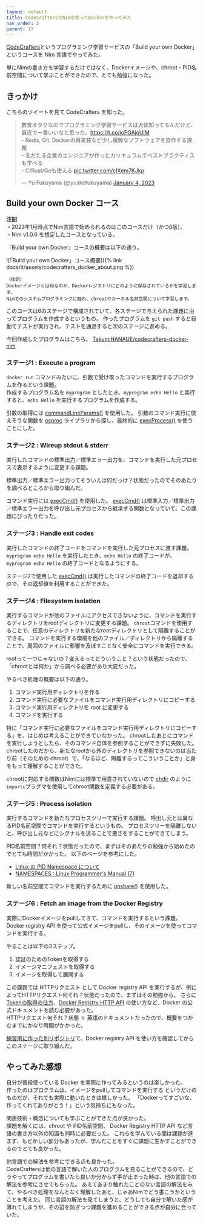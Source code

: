 ```yaml
---
layout: default
title: CodeCraftersでNimを使ってDockerを作ってみた
nav_order: 2
parent: IT
---
```



[CodeCrafters](https://codecrafters.io/)というプログラミング学習サービスの「Build your own Docker」というコースを Nim 言語でやってみた。

単にNimの書き方を学習するだけではなく、Dockerイメージや、chroot・PID名前空間について学ぶことができたので、とても勉強になった。

## きっかけ

こちらのツイートを見て CodeCrafters を知った。

<blockquote class="twitter-tweet"><p lang="ja" dir="ltr">教育オタクなのでプログラミング学習サービスは大体知ってるんだけど、最近で一番いいなと思った。<a href="https://t.co/ioFOAjoUIM">https://t.co/ioFOAjoUIM</a><br>- Redis, Git, Dockerの再実装など少し複雑なソフトウェアを自作する課題<br>- 名だたる企業のエンジニアが作ったカリキュラムでベストプラクティスも学べる<br>- C/Rust/Goも使える <a href="https://t.co/cIXem7KJkp">pic.twitter.com/cIXem7KJkp</a></p>&mdash; Yu Fukuyama (@yuskefukuyama) <a href="https://twitter.com/yuskefukuyama/status/1610591440404643845?ref_src=twsrc%5Etfw">January 4, 2023</a></blockquote> <script async src="https://platform.twitter.com/widgets.js" charset="utf-8"></script>

## Build your own Docker コース

**注記**  
・2023年1月時点でNim言語で始められるのはこのコースだけ（かつβ版）。  
・Nim v1.0.6 を想定したコースとなっている。


「Build your own Docker」コースの概要は以下の通り。

![「Build your own Docker」コース概要]({% link docs/it/assets/codecrafters_docker_about.png %})


```
（拙訳）
Dockerイメージとは何なのか、Dockerレジストリにどのように保存されているかを学習します。
Nimでのシステムプログラミングに触れ、chrootやカーネル名前空間について学習します。
```

このコースは6のステージで構成されていて、各ステージで与えられた課題に沿ってプログラムを作成するというもの。
作ったプログラムを `git push` すると自動でテストが実行され、テストを通過すると次のステージに進める。

今回作成したプログラムはこちら。
[TakumiHANAUE/codecrafters-docker-nim](https://github.com/TakumiHANAUE/codecrafters-docker-nim/tree/master)


### ステージ1 : Execute a program

`docker run` コマンドみたいに、引数で受け取ったコマンドを実行するプログラムを作るという課題。  
作成するプログラム名を `myprogram` としたとき、`myprogram echo Hello` と実行すると、`echo Hello` を実行するプログラムを作成する。

引数の取得には [commandLineParams()](https://nim-lang.org/1.0.6/os.html#commandLineParams) を使用した。
引数のコマンド実行に使えそうな関数を [osproc](https://nim-lang.org/1.0.6/osproc.html) ライブラリから探し、最終的に [execProcess()](https://nim-lang.org/1.0.6/osproc.html#execProcess%2Cstring%2Cstring%2CopenArray%5Bstring%5D%2CStringTableRef%2Cset%5BProcessOption%5D) を使うことにした。

### ステージ2 : Wireup stdout & stderr

実行したコマンドの標準出力／標準エラー出力を、コマンドを実行した元プロセスで表示するように変更する課題。

標準出力／標準エラー出力ってそういえば何だっけ？状態だったのでそのあたりを調べるところから取り組んだ。

コマンド実行には [execCmd()](https://nim-lang.org/1.0.6/osproc.html#execCmd%2Cstring) を使用した。
[execCmd()](https://nim-lang.org/1.0.6/osproc.html#execCmd%2Cstring) は標準入力／標準出力／標準エラー出力を呼び出し元プロセスから継承する関数となっていて、この課題にぴったりだった。

### ステージ3 : Handle exit codes

実行したコマンドの終了コードをコマンドを実行した元プロセスに渡す課題。
`myprogram echo Hello` を実行したとき、`echo Hello` の終了コードが、`myprogram echo Hello` の終了コードとなるようにする。

ステージ2で使用した [execCmd()](https://nim-lang.org/1.0.6/osproc.html#execCmd%2Cstring) は実行したコマンドの終了コードを返却するので、その返却値を利用することができた。

### ステージ4 : Filesystem isolation

実行するコマンドが他のファイルにアクセスできないように、コマンドを実行するディレクトリをrootディレクトリに変更する課題。
`chroot`コマンドを使用することで、任意のディレクトリを新たなrootディレクトリとして隔離することができる。
コマンドを実行する環境を他のファイル／ディレクトリから隔離することで、周囲のファイルに影響を及ぼすことなく安全にコマンドを実行できる。

rootって一つじゃないの？変えるってどういうこと？という状態だったので、「chrootとは何か」から調べる必要があり大変だった。

やるべき処理の概要は以下の通り。
1. コマンド実行用ディレクトリを作る
1. コマンド実行に必要なファイルをコマンド実行用ディレクトリにコピーする
1. コマンド実行用ディレクトリを root に変更する
1. コマンドを実行する

特に「コマンド実行に必要なファイルをコマンド実行用ディレクトリにコピーする」を、はじめは考えることができていなかった。
chrootしたあとにコマンドを実行しようとしたら、そのコマンド自体を参照することができずに失敗した。
chrootしたのだから、新たなrootから外のディレクトリを参照できないのは当たり前（そのための chroot）で、「なるほど、隔離するってこういうことか」と身をもって理解することができた。

chrootに対応する関数はNimには標準で用意されていないので [chdir](https://nim-lang.org/1.0.6/posix.html#chdir%2Ccstring) のように `importc`プラグマを使用してchroot関数を定義する必要がある。

### ステージ5 : Process isolation

実行するコマンドを新たなプロセスツリーで実行する課題。
呼出し元とは異なるPID名前空間でコマンドを実行するというもの。
プロセスツリーを隔離しないと、呼び出し元などにシグナルを送ることで悪さをすることができてしまう。

PID名前空間？何それ？状態だったので、まずはそのあたりの勉強から始めたのでとても時間がかかった。
以下のページを参考にした。

- [Linux の PID Namespace について](https://blog.amedama.jp/entry/linux-pid-namespace_1)
- [NAMESPACES : Linux Programmer's Manual (7)](https://linuxjm.osdn.jp/html/LDP_man-pages/man7/namespaces.7.html)

新しい名前空間でコマンドを実行するために [unshare()](https://linuxjm.osdn.jp/html/LDP_man-pages/man2/unshare.2.html) を使用した。


### ステージ6 : Fetch an image from the Docker Registry

実際にDockerイメージをpullしてきて、コマンドを実行するという課題。
Docker registry API を使って公式イメージをpullし、そのイメージを使ってコマンドを実行する。

やることは以下の3ステップ。

1. 認証のためのTokenを取得する
1. イメージマニフェストを取得する
1. イメージを取得して展開する

この課題では HTTPリクエスト として Docker registry API を実行するが、例によってHTTPリクエスト何それ？状態だったので、まずはその勉強から。
さらに [Tokenの取得の仕方](https://docs.docker.com/registry/spec/auth/token/)、[Docker Registry HTTP API](https://docs.docker.com/registry/spec/api/) の使い方など、Docker の公式ドキュメントを読む必要があった。  
HTTPリクエスト何それ？状態 ＋ 英語のドキュメントだったので、概要をつかむまでにかなり時間がかかった。

[練習用に作った別リポジトリ](https://github.com/TakumiHANAUE/practiceNim/tree/main/getDockerImage)で、Docker registry API を使い方を確認してからこのステージに取り組んだ。


## やってみた感想

自分が普段使っている Docker を実際に作ってみるというのは楽しかった。  
作ったのはプログラムは、イメージをpullしてコマンドを実行する というだけのものだが、それでも実際に動いたときは嬉しかった。
「Dockerってすごいな、作ってくれてありがとう！」という気持ちにもなった。

関連技術・概念についても学ぶことができた点が良かった。  
課題を解くには、chroot や PID名前空間、 Docker Registry HTTP API など言語の書き方以外の知識も同時に必要だった。
これらを学んでいる間は課題が進まず、もどかしい部分もあったが、学んだことをすぐに課題に生かすことができるのでとても良かった。

他言語での解法を参考にできる点も良かった。  
CodeCraftersは他の言語で解いた人のプログラムを見ることができるので、どうやってプログラムを書いたら良いか分からず手が止まった時は、他の言語での解法を参考にさせてもらった。
あえてあまり触れたことのない言語の解法をみて、やるべき処理をなんとなく理解したあと、じゃあNimでどう書こうかということを考えた。
同じ言語の解法を見てしまうと、どうしても自分で解いた感が薄れてしまうが、その辺を防ぎつつ課題を進めることができる点が自分に合っていた。
